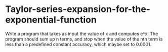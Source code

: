 # Taylor-series-expansion-for-the-exponential-function

Write a program that takes as input the value of x and computes e^x. The program should sum up n terms, and stop when the value of the nth term is less than a predefined constant accuracy, which maybe set to 0.0001.
